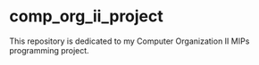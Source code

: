 # comp_org_ii_project
This repository is dedicated to my Computer Organization II MIPs programming project.
